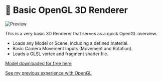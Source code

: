 # 🎨 Basic OpenGL 3D Renderer

![Preview](https://github.com/user-attachments/assets/342927bd-eec2-4c0f-8564-c1dab8aa2745)

This is a very basic 3D Renderer that serves as a quick OpenGL overview.
- Loads any Model or Scene, including a defined material.
- Basic Camera Movement Inputs (Movement and Rotation).
- Loads a GLSL vertex and fragment shader file.

[Model downloaded for free here](https://sketchfab.com/3d-models/robin--bird-ec1c6e2250824c3987cde64ea29ccd52)

[See my previous experience with OpenGL](https://github.com/raphaeleg/ComputerGraphics)
